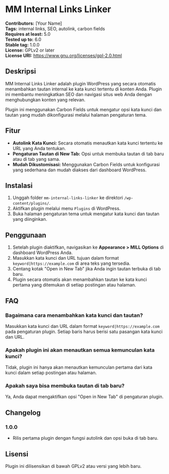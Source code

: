 # MM Internal Links Linker

**Contributors:** [Your Name]  
**Tags:** internal links, SEO, autolink, carbon fields  
**Requires at least:** 5.0  
**Tested up to:** 6.0  
**Stable tag:** 1.0.0  
**License:** GPLv2 or later  
**License URI:** https://www.gnu.org/licenses/gpl-2.0.html  

## Deskripsi

MM Internal Links Linker adalah plugin WordPress yang secara otomatis menambahkan tautan internal ke kata kunci tertentu di konten Anda. Plugin ini membantu meningkatkan SEO dan navigasi situs web Anda dengan menghubungkan konten yang relevan.

Plugin ini menggunakan Carbon Fields untuk mengatur opsi kata kunci dan tautan yang mudah dikonfigurasi melalui halaman pengaturan tema.

## Fitur

- **Autolink Kata Kunci:** Secara otomatis menautkan kata kunci tertentu ke URL yang Anda tentukan.
- **Pengaturan Tautan di New Tab:** Opsi untuk membuka tautan di tab baru atau di tab yang sama.
- **Mudah Dikustomisasi:** Menggunakan Carbon Fields untuk konfigurasi yang sederhana dan mudah diakses dari dashboard WordPress.

## Instalasi

1. Unggah folder `mm-internal-links-linker` ke direktori `/wp-content/plugins/`.
2. Aktifkan plugin melalui menu `Plugins` di WordPress.
3. Buka halaman pengaturan tema untuk mengatur kata kunci dan tautan yang diinginkan.

## Penggunaan

1. Setelah plugin diaktifkan, navigasikan ke **Appearance > MILL Options** di dashboard WordPress Anda.
2. Masukkan kata kunci dan URL tujuan dalam format `keyword|https://example.com` di area teks yang tersedia.
3. Centang kotak "Open in New Tab" jika Anda ingin tautan terbuka di tab baru.
4. Plugin secara otomatis akan menambahkan tautan ke kata kunci pertama yang ditemukan di setiap postingan atau halaman.

## FAQ

### Bagaimana cara menambahkan kata kunci dan tautan?

Masukkan kata kunci dan URL dalam format `keyword|https://example.com` pada pengaturan plugin. Setiap baris harus berisi satu pasangan kata kunci dan URL.

### Apakah plugin ini akan menautkan semua kemunculan kata kunci?

Tidak, plugin ini hanya akan menautkan kemunculan pertama dari kata kunci dalam setiap postingan atau halaman.

### Apakah saya bisa membuka tautan di tab baru?

Ya, Anda dapat mengaktifkan opsi "Open in New Tab" di pengaturan plugin.

## Changelog

### 1.0.0
- Rilis pertama plugin dengan fungsi autolink dan opsi buka di tab baru.

## Lisensi

Plugin ini dilisensikan di bawah GPLv2 atau versi yang lebih baru.
